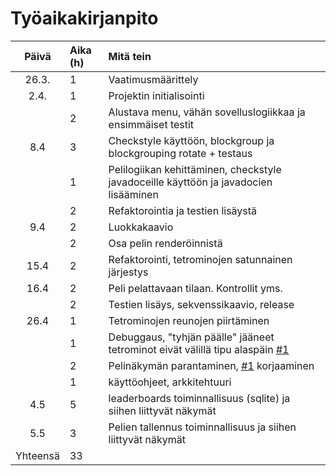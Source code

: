 # Työaikakirjanpito

| Päivä | Aika (h) | Mitä tein  |
| :----:|:-----| :-----|
| 26.3. | 1    | Vaatimusmäärittely |
| 2.4. | 1    | Projektin initialisointi |
| | 2    | Alustava menu, vähän sovelluslogiikkaa ja ensimmäiset testit  |
| 8.4 | 3    | Checkstyle käyttöön, blockgroup ja blockgrouping rotate + testaus  |
|  | 1    | Pelilogiikan kehittäminen, checkstyle javadoceille käyttöön ja javadocien lisääminen  |
|  | 2    | Refaktorointia ja testien lisäystä  |
| 9.4 | 2    | Luokkakaavio  |
|  | 2    | Osa pelin renderöinnistä  |
| 15.4 | 2    | Refaktorointi, tetrominojen satunnainen järjestys  |
| 16.4 | 2    | Peli pelattavaan tilaan. Kontrollit yms.  |
|  | 2    | Testien lisäys, sekvenssikaavio, release  |
| 26.4 | 1    | Tetrominojen reunojen piirtäminen  |
|  | 1    | Debuggaus, "tyhjän päälle" jääneet tetrominot eivät välillä tipu alaspäin [#1](https://github.com/FINDarkside/ot-harjoitustyo/issues/1)  |
|  | 2    | Pelinäkymän parantaminen, [#1](https://github.com/FINDarkside/ot-harjoitustyo/issues/1) korjaaminen  |
|  | 1    | käyttöohjeet, arkkitehtuuri  |
| 4.5  | 5    | leaderboards toiminnallisuus (sqlite) ja siihen liittyvät näkymät  |
| 5.5  | 3    | Pelien tallennus toiminnallisuus ja siihen liittyvät näkymät  |
| Yhteensä   | 33   | | 
